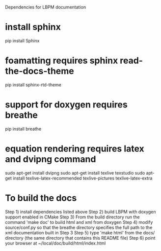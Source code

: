 Dependencies for LBPM documentation

# install sphinx
pip install Sphinx

# foamatting requires sphinx read-the-docs-theme
pip install sphinx-rtd-theme

# support for doxygen requires breathe
pip install breathe

# equation rendering requires latex and dvipng command
sudo apt-get install dvipng
sudo apt-get install texlive texstudio
sudo apt-get install texlive-latex-recommended texlive-pictures texlive-latex-extra

# To build the docs
Step 1) install dependencies listed above
Step 2) build LBPM with doxygen support enabled in CMake
Step 3) From the build directory run the command 'make doc' to build html and xml from doxygen
Step 4) modify source/conf.py so that the breathe directory specifies the full path to the xml
        documentation built in Step 3
Step 5) type 'make html' from the docs/ directory (the same directory that contains this README file)
Step 6) point your browser at ~/local/doc/build/html/index.html
# 